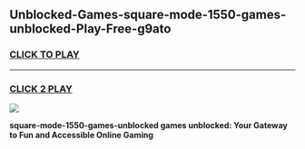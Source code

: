 
## Unblocked-Games-square-mode-1550-games-unblocked-Play-Free-g9ato
<h3>
<a href="https://premium76.site?title=square-mode-1550-games-unblocked&ref=21A">CLICK TO PLAY</a></h3>
<hr>

<h3>
<a href="https://premium76.site?title=square-mode-1550-games-unblocked&ref=21A">CLICK 2 PLAY</a>
  
</h3>

<a href="https://premium76.site?title=square-mode-1550-games-unblocked&ref=21A"><img src="https://clearcache.store/games.png"></a>


**square-mode-1550-games-unblocked games unblocked: Your Gateway to Fun and Accessible Online Gaming**
